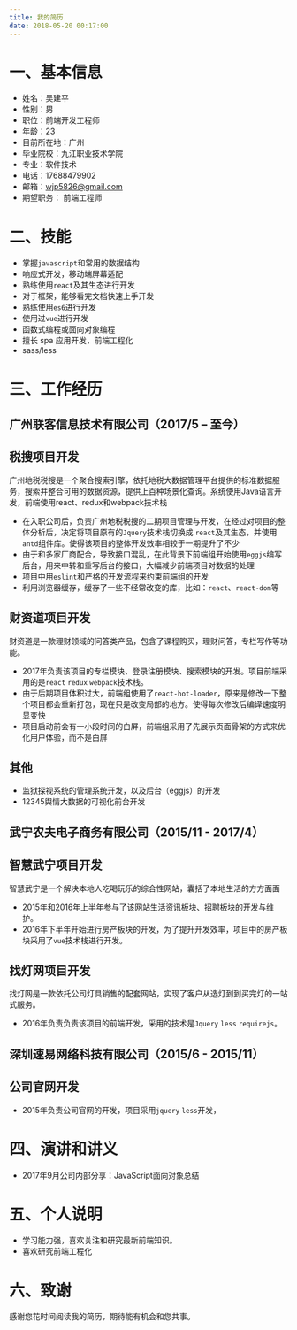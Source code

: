 ```yaml
---
title: 我的简历
date: 2018-05-20 00:17:00
---
```



# 一、基本信息
- 姓名：吴建平
- 性别：男
- 职位：前端开发工程师
- 年龄：23
- 目前所在地：广州
- 毕业院校：九江职业技术学院
- 专业：软件技术
- 电话：17688479902
- 邮箱：wjp5826@gmail.com
- 期望职务： 前端工程师

# 二、技能

- 掌握```javascript```和常用的数据结构
- 响应式开发，移动端屏幕适配
- 熟练使用```react```及其生态进行开发
- 对于框架，能够看完文档快速上手开发
- 熟练使用```es6```进行开发
- 使用过```vue```进行开发
- 函数式编程或面向对象编程
- 擅长 spa 应用开发，前端工程化
- sass/less
	
# 三、工作经历

## 广州联客信息技术有限公司（2017/5 – 至今）
## 税搜项目开发
广州地税税搜是一个聚合搜索引擎，依托地税大数据管理平台提供的标准数据服
务，搜索并整合可用的数据资源，提供上百种场景化查询。系统使用Java语言开发，前端使用react、redux和webpack技术栈

- 在入职公司后，负责广州地税税搜的二期项目管理与开发，在经过对项目的整体分析后，决定将项目原有的```Jquery```技术栈切换成 ```react```及其生态，并使用```antd```组件库。使得该项目的整体开发效率相较于一期提升了不少
-  由于和多家厂商配合，导致接口混乱，在此背景下前端组开始使用```eggjs```编写后台，用来中转和重写后台的接口，大幅减少前端项目对数据的处理
-  项目中用```eslint```和严格的开发流程来约束前端组的开发
-  利用浏览器缓存，缓存了一些不经常改变的库，比如：```react```、```react-dom```等

## 财资道项目开发
财资道是一款理财领域的问答类产品，包含了课程购买，理财问答，专栏写作等功能。

- 2017年负责该项目的专栏模块、登录注册模块、搜索模块的开发。项目前端采用的是```react``` ```redux``` ```webpack```技术栈。
- 由于后期项目体积过大，前端组使用了```react-hot-loader```，原来是修改一下整个项目都会重新打包，现在只是改变局部的地方。使得每次修改后编译速度明显变快
- 项目启动前会有一小段时间的白屏，前端组采用了先展示页面骨架的方式来优化用户体验，而不是白屏

## 其他
- 监狱探视系统的管理系统开发，以及后台（eggjs）的开发
- 12345舆情大数据的可视化前台开发

## 武宁农夫电子商务有限公司（2015/11 - 2017/4）
## 智慧武宁项目开发
智慧武宁是一个解决本地人吃喝玩乐的综合性网站，囊括了本地生活的方方面面

- 2015年和2016年上半年参与了该网站生活资讯板块、招聘板块的开发与维护。
- 2016年下半年开始进行房产板块的开发，为了提升开发效率，项目中的房产板块采用了```vue```技术栈进行开发。

## 找灯网项目开发
找灯网是一款依托公司灯具销售的配套网站，实现了客户从选灯到到买完灯的一站式服务。

- 2016年负责负责该项目的前端开发，采用的技术是```Jquery``` ```less``` ```requirejs```。

## 深圳速易网络科技有限公司（2015/6 - 2015/11）

## 公司官网开发

- 2015年负责公司官网的开发，项目采用```jquery``` ```less```开发，

# 四、演讲和讲义
  - 2017年9月公司内部分享：JavaScript面向对象总结

# 五、个人说明
- 学习能力强，喜欢关注和研究最新前端知识。
- 喜欢研究前端工程化

# 六、致谢
感谢您花时间阅读我的简历，期待能有机会和您共事。


    
    
